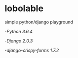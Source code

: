# lobolable
simple python/django playground

-*Python 3.6.4*

-*Django 2.0.3*

-*django-crispy-forms 1.7.2*
